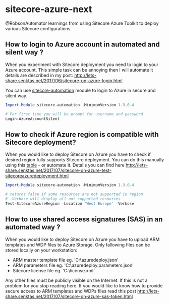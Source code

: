 # sitecore-azure-next

@RobsonAutomator learnings from using Sitecore Azure Toolkit to deploy various Sitecore configurations.

## How to login to Azure account in automated and silent way ?

When you experiment with Sitecore deployment you need to login to your Azure account.
This simple task can be annoying then I will automate it details are described in my post: http://lets-share.senktas.net/2017/06/sitecore-on-azure-login.html

You can use [sitecore-automation](https://www.powershellgallery.com/packages/sitecore-automation/) module to login to Azure in secure and silent way.
```powershell
Import-Module sitecore-automation -MinimumVersion 1.3.0.4

# For first time you will be prompt for username and password
Login-AzureAccountSilent
```

## How to check if Azure region is compatible with Sitecore deployment?

When you would like to deploy Sitecore on Azure you have to check if desired region fully supports Sitecore deployment.
You can do this manually using this [table](https://kb.sitecore.net/articles/617478) - or automate it. Details you can find here  http://lets-share.senktas.net/2017/07/sitecore-on-azure-test-sitecoreazuredeployment.html

```powershell
Import-Module sitecore-automation -MinimumVersion 1.3.0.4

# returns false if some resources are not supported in region
# -Verbose will display all not supported resources
Test-SitecoreAzureRegion -Location 'West Europe' -Verbose
```

## How to use shared access signatures (SAS) in an automated way ?

When you would like to deploy Sitecore on Azure you have to upload ARM templates and WDP files to Azure Storage.
Only fallowing files can be stored locally on your workstation:
- ARM master template file eg. 'C:\azuredeploy.json'
- ARM parameters file eg. 'C:\azuredeploy.parameters.json'
- Sitecore license file eg. 'C:\license.xml'

Any other files must be publicly visible on the Internet. If this is not a problem for you stop reading here.
If you would like to know how to provide secure access to ARM templates and WDPs files read this post http://lets-share.senktas.net/2017/07/sitecore-on-azure-sas-token.html

